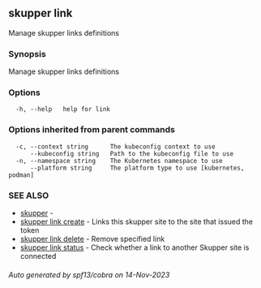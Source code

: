 ## skupper link

Manage skupper links definitions

### Synopsis

Manage skupper links definitions

### Options

```
  -h, --help   help for link
```

### Options inherited from parent commands

```
  -c, --context string      The kubeconfig context to use
      --kubeconfig string   Path to the kubeconfig file to use
  -n, --namespace string    The Kubernetes namespace to use
      --platform string     The platform type to use [kubernetes, podman]
```

### SEE ALSO

* [skupper](skupper.md)	 - 
* [skupper link create](skupper_link_create.md)	 - Links this skupper site to the site that issued the token
* [skupper link delete](skupper_link_delete.md)	 - Remove specified link
* [skupper link status](skupper_link_status.md)	 - Check whether a link to another Skupper site is connected

###### Auto generated by spf13/cobra on 14-Nov-2023
